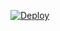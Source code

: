 [![Deploy](https://www.herokucdn.com/deploy/button.svg)](https://dashboard.heroku.com/new?template=https://github.com/AirPheonixSaksham/Hacker-Uploader)
